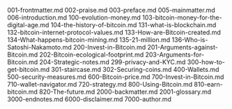 001-frontmatter.md
002-praise.md
003-preface.md
005-mainmatter.md
006-introduction.md
100-evolution-money.md
103-bitcoin-money-for-the-digital-age.md
104-the-history-of-bitcoin.md
131-what-is-blockchain.md
132-bitcoin-internet-protocol-values.md
133-How-are-Bitcoin-created.md
134-What-happens-bitcoin-mining.md
135-21-million.md
136-Who-is-Satoshi-Nakamoto.md
200-Invest-in-Bitcoin.md
201-Arguments-against-Bitcoin.md
202-Bitcoin-ecological-footprint.md
203-Arguments-for-Bitcoin.md
204-Strategic-notes.md
299-privacy-and-KYC.md
300-how-to-get-bitcoin.md
301-staircase.md
302-Securing-coins.md
400-Wallets.md
500-security-measures.md
600-Bitcoin-price.md
700-Invest-in-Bitcoin.md
710-wallet-navigator.md
720-strategy.md
800-Using-Bitcoin.md
810-earn-bitcoin.md
820-The-future.md
2000-backmatter.md
2001-glossary.md
3000-endnotes.md
6000-disclaimer.md
7000-author.md